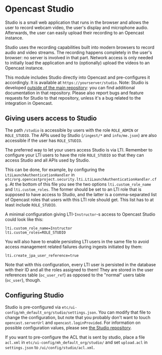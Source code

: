 Opencast Studio
===============

Studio is a small web application that runs in the browser and allows the user to record webcam video, the user's display and microphone audio. Afterwards, the user can easily upload their recording to an Opencast instance.

Studio uses the recording capabilities built into modern browsers to record audio and video streams. The recording happens completely in the user's browser: no server is involved in that part. Network access is only needed to initially load the application and to (optionally) upload the videos to an Opencast instance.

This module includes Studio directly into Opencast and pre-configures it accordingly. It is available at `https://yourserver/studio`. Note: Studio is developed [outside of the main repository](https://github.com/elan-ev/opencast-studio): you can find additional documentation in that repository. Please also report bugs and feature requests for Studio to that repository, unless it's a bug related to the integration in Opencast.


## Giving users access to Studio

The path `/studio` is accessible by users with the role `ROLE_ADMIN` or `ROLE_STUDIO`. The APIs used by Studio (`/ingest/*` and `info/me.json`) are also accessible if the user has `ROLE_STUDIO`.

The preferred way to let your users access Studio is via LTI. Remember to configure your LTI users to have the role `ROLE_STUDIO` so that they can access Studio and all APIs used by Studio.

This can be done, for example, by configuring the `LtiLaunchAuthenticationHandler` in `etc/org.opencastproject.security.lti.LtiLaunchAuthenticationHandler.cfg`. At the bottom of this file you see the two options `lti.custom_role_name` and `lti.custom_roles`. The former should be set to an LTI role that is supposed to have access to Studio, and the latter is a comma-separated list of Opencast roles that users with this LTI role should get. This list has to at least include `ROLE_STUDIO`.

A minimal configuration giving LTI-`Instructor`-s access to Opencast Studio could look like this:

```
lti.custom_role_name=Instructor
lti.custom_roles=ROLE_STUDIO
```

You will also have to enable persisting LTI users in the same file to avoid access management related failures during ingests initiated by them:

```
lti.create_jpa_user_reference=true
```

Note that with this configuration, every LTI user is persisted in the database with their ID and all the roles assigned to them! They are stored in the user references table (`oc_user_ref`) as opposed to the "normal" users table (`oc_user`), though.


## Configuring Studio

Studio is pre-configured via `etc/ui-config/mh_default_org/studio/settings.json`. You can modify that file to change the configuration, but note that you probably don't want to touch `opencast.serverUrl` and `opencast.loginProvided`. For information on possible configuration values, please see [the Studio repository](https://github.com/elan-ev/opencast-studio).

If you want to pre-configure the ACL that is sent by studio, place a file `acl.xml` in `etc/ui-config/mh_default_org/studio/` and set `upload.acl` in `settings.json` to `/ui/config/studio/acl.xml`.
